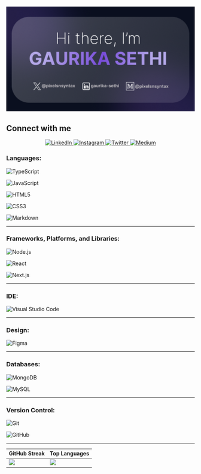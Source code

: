 <p align="centre">
  <img src="assets/github.png" alt="My Banner" width="1000">
</p>


## Connect with me

<p align="center">
  <!-- LinkedIn -->
  <a href="https://www.linkedin.com/in/gaurika-sethi/" target="_blank">
    <img src="https://img.shields.io/badge/LinkedIn-%230077B5.svg?&style=for-the-badge&logo=linkedin&logoColor=white" alt="LinkedIn"/>
  </a>

  <!-- Instagram -->
  <a href="https://www.instagram.com/sethi_gaurika03/" target="_blank">
    <img src="https://img.shields.io/badge/Instagram-%23E4405F.svg?&style=for-the-badge&logo=instagram&logoColor=white" alt="Instagram"/>
  </a>

  <!-- Twitter -->
  <a href="https://twitter.com/pixelsnsyntax" target="_blank">
    <img src="https://img.shields.io/badge/Twitter-%231DA1F2.svg?&style=for-the-badge&logo=twitter&logoColor=white" alt="Twitter"/>
  </a>

  <!-- Medium -->
  <a href="https://medium.com/@pixelsnsyntax" target="_blank">
    <img src="https://img.shields.io/badge/Medium-%2312100E.svg?&style=for-the-badge&logo=medium&logoColor=white" alt="Medium"/>
  </a>
</p>


### Languages:

![TypeScript](https://img.shields.io/badge/-TypeScript-007ACC?style=for-the-badge&logo=typescript&logoColor=white)

![JavaScript](https://img.shields.io/badge/-JavaScript-F7DF1E?style=for-the-badge&logo=javascript&logoColor=black)

![HTML5](https://img.shields.io/badge/-HTML5-E34F26?style=for-the-badge&logo=html5&logoColor=white)

![CSS3](https://img.shields.io/badge/-CSS3-1572B6?style=for-the-badge&logo=css3&logoColor=white)

![Markdown](https://img.shields.io/badge/-Markdown-000000?style=for-the-badge&logo=markdown&logoColor=white)

---

### Frameworks, Platforms, and Libraries:
![Node.js](https://img.shields.io/badge/-Node.js-339933?style=for-the-badge&logo=node.js&logoColor=white)

![React](https://img.shields.io/badge/-React-20232A?style=for-the-badge&logo=react&logoColor=61DAFB)

![Next.js](https://img.shields.io/badge/-Next.js-000000?style=for-the-badge&logo=next.js&logoColor=white)

---

### IDE:
![Visual Studio Code](https://img.shields.io/badge/-VS%20Code-007ACC?style=for-the-badge&logo=visual-studio-code&logoColor=white)

---

### Design:
![Figma](https://img.shields.io/badge/-Figma-F24E1E?style=for-the-badge&logo=figma&logoColor=white)

---

### Databases:
![MongoDB](https://img.shields.io/badge/-MongoDB-47A248?style=for-the-badge&logo=mongodb&logoColor=white)

![MySQL](https://img.shields.io/badge/-MySQL-00758F?style=for-the-badge&logo=mysql&logoColor=white)

---

### Version Control:
![Git](https://img.shields.io/badge/-Git-F05032?style=for-the-badge&logo=git&logoColor=white)

![GitHub](https://img.shields.io/badge/-GitHub-181717?style=for-the-badge&logo=github&logoColor=white)

---

<div align="center">

| GitHub Streak | Top Languages |
|---------------|---------------|
| <img src="https://github-readme-streak-stats.herokuapp.com?user=Gaurika-Sethi&theme=transparent&hide_border=true&stroke=9B5DE5&ring=9B5DE5&fire=9B5DE5&currStreakLabel=9B5DE5&sideNums=9B5DE5&sideLabels=9B5DE5&dates=CBB2F0" height="200"/> | <img src="https://github-readme-stats.vercel.app/api/top-langs/?username=Gaurika-Sethi&layout=compact&theme=transparent&hide_border=true&title_color=9B5DE5&text_color=CBB2F0&icon_color=9B5DE5" height="200"/> |

</div>






